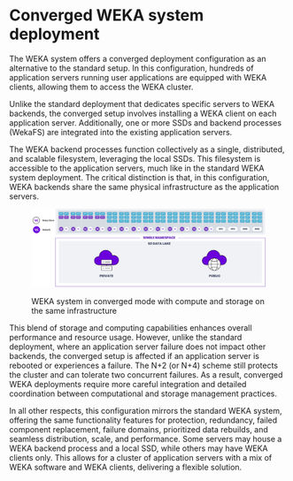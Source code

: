 # Converged WEKA system deployment

The WEKA system offers a converged deployment configuration as an alternative to the standard setup. In this configuration, hundreds of application servers running user applications are equipped with WEKA clients, allowing them to access the WEKA cluster.

Unlike the standard deployment that dedicates specific servers to WEKA backends, the converged setup involves installing a WEKA client on each application server. Additionally, one or more SSDs and backend processes (WekaFS) are integrated into the existing application servers.

The WEKA backend processes function collectively as a single, distributed, and scalable filesystem, leveraging the local SSDs. This filesystem is accessible to the application servers, much like in the standard WEKA system deployment. The critical distinction is that, in this configuration, WEKA backends share the same physical infrastructure as the application servers.

<figure><img src="../../.gitbook/assets/Converged_weka_system.png" alt=""><figcaption><p>WEKA system in converged mode with compute and storage on the same infrastructure</p></figcaption></figure>

This blend of storage and computing capabilities enhances overall performance and resource usage. However, unlike the standard deployment, where an application server failure does not impact other backends, the converged setup is affected if an application server is rebooted or experiences a failure. The N+2 (or N+4) scheme still protects the cluster and can tolerate two concurrent failures. As a result, converged WEKA deployments require more careful integration and detailed coordination between computational and storage management practices.

In all other respects, this configuration mirrors the standard WEKA system, offering the same functionality features for protection, redundancy, failed component replacement, failure domains, prioritized data rebuilds, and seamless distribution, scale, and performance. Some servers may house a WEKA backend process and a local SSD, while others may have WEKA clients only. This allows for a cluster of application servers with a mix of WEKA software and WEKA clients, delivering a flexible solution.
